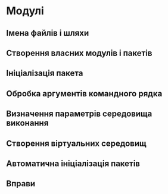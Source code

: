  # Модулі
## Імена файлів і шляхи
## Створення власних модулів і пакетів
## Ініціалізація пакета
## Обробка аргументів командного рядка
## Визначення параметрів середовища виконання
## Створення віртуальних середовищ
## Автоматична ініціалізація пакетів
## Вправи
